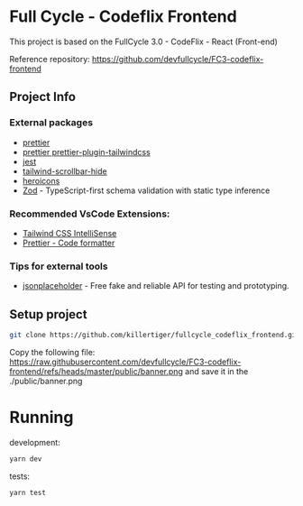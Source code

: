 # Full Cycle - Codeflix Frontend

This project is based on the FullCycle 3.0 - CodeFlix - React (Front-end)

Reference repository: https://github.com/devfullcycle/FC3-codeflix-frontend

## Project Info

### External packages
- [prettier](https://prettier.io/)
- [prettier prettier-plugin-tailwindcss](https://tailwindcss.com/blog/automatic-class-sorting-with-prettier)
- [jest](https://nextjs.org/docs/app/building-your-application/testing/jest)
- [tailwind-scrollbar-hide](https://github.com/reslear/tailwind-scrollbar-hide)
- [heroicons](https://github.com/tailwindlabs/heroicons)
- [Zod](https://zod.dev/) - TypeScript-first schema validation with static type inference

### Recommended VsCode Extensions:
- [Tailwind CSS IntelliSense](https://marketplace.visualstudio.com/items?itemName=bradlc.vscode-tailwindcss)
- [Prettier - Code formatter](https://marketplace.visualstudio.com/items?itemName=esbenp.prettier-vscode)

### Tips for external tools

- [jsonplaceholder](https://jsonplaceholder.typicode.com/) - Free fake and reliable API for testing and prototyping.

## Setup project

```bash
git clone https://github.com/killertiger/fullcycle_codeflix_frontend.git
```

Copy the following file: https://raw.githubusercontent.com/devfullcycle/FC3-codeflix-frontend/refs/heads/master/public/banner.png
and save it in the ./public/banner.png

# Running

development:
```bash
yarn dev
```

tests:
```bash
yarn test
```